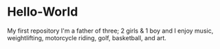 # Hello-World
My first repository
I'm a father of three; 2 girls & 1 boy and I enjoy music, weightlifting, motorcycle riding, golf, basketball, and art.
